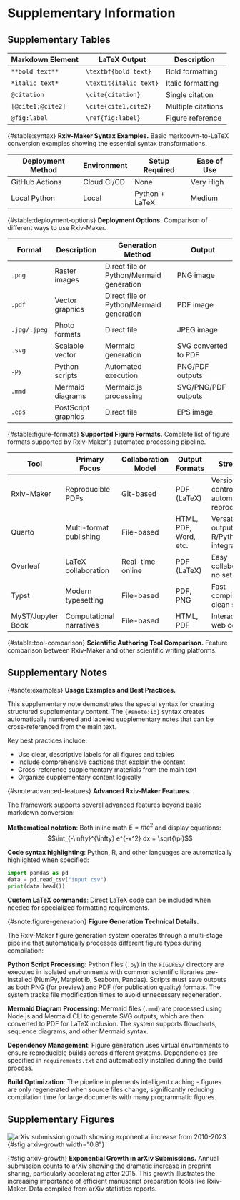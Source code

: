 # Supplementary Information

## Supplementary Tables

| Markdown Element | LaTeX Output | Description |
|------------------|--------------|-------------|
| `**bold text**` | `\textbf{bold text}` | Bold formatting |
| `*italic text*` | `\textit{italic text}` | Italic formatting |
| `@citation` | `\cite{citation}` | Single citation |
| `[@cite1;@cite2]` | `\cite{cite1,cite2}` | Multiple citations |
| `@fig:label` | `\ref{fig:label}` | Figure reference |

{#stable:syntax} **Rxiv-Maker Syntax Examples.** Basic markdown-to-LaTeX conversion examples showing the essential syntax transformations.

| Deployment Method | Environment | Setup Required | Ease of Use |
|-------------------|-------------|----------------|-------------|
| GitHub Actions | Cloud CI/CD | None | Very High |
| Local Python | Local | Python + LaTeX | Medium |

{#stable:deployment-options} **Deployment Options.** Comparison of different ways to use Rxiv-Maker.

| Format | Description | Generation Method | Output |
|---------|-------------|-------------------|---------|
| `.png` | Raster images | Direct file or Python/Mermaid generation | PNG image |
| `.pdf` | Vector graphics | Direct file or Python/Mermaid generation | PDF image |  
| `.jpg/.jpeg` | Photo formats | Direct file | JPEG image |
| `.svg` | Scalable vector | Mermaid generation | SVG converted to PDF |
| `.py` | Python scripts | Automated execution | PNG/PDF outputs |
| `.mmd` | Mermaid diagrams | Mermaid.js processing | SVG/PNG/PDF outputs |
| `.eps` | PostScript graphics | Direct file | EPS image |

{#stable:figure-formats} **Supported Figure Formats.** Complete list of figure formats supported by Rxiv-Maker's automated processing pipeline.

| Tool | Primary Focus | Collaboration Model | Output Formats | Strengths | Limitations |
|------|---------------|-------------------|----------------|-----------|-------------|
| Rxiv-Maker | Reproducible PDFs | Git-based | PDF (LaTeX) | Version control, automation, reproducibility | PDF-only output |
| Quarto | Multi-format publishing | File-based | HTML, PDF, Word, etc. | Versatile output, R/Python integration | Complex setup |
| Overleaf | LaTeX collaboration | Real-time online | PDF (LaTeX) | Easy collaboration, no setup | Proprietary, limited automation |
| Typst | Modern typesetting | File-based | PDF, PNG | Fast compilation, clean syntax | Young ecosystem |
| MyST/Jupyter Book | Computational narratives | File-based | HTML, PDF | Interactive web content | Web-first design |

{#stable:tool-comparison} **Scientific Authoring Tool Comparison.** Feature comparison between Rxiv-Maker and other scientific writing platforms.

## Supplementary Notes

{#snote:examples} **Usage Examples and Best Practices.**

This supplementary note demonstrates the special syntax for creating structured supplementary content. The `{#snote:id}` syntax creates automatically numbered and labeled supplementary notes that can be cross-referenced from the main text.

Key best practices include:
- Use clear, descriptive labels for all figures and tables
- Include comprehensive captions that explain the content
- Cross-reference supplementary materials from the main text
- Organize supplementary content logically

{#snote:advanced-features} **Advanced Rxiv-Maker Features.**

The framework supports several advanced features beyond basic markdown conversion:

**Mathematical notation**: Both inline math $E = mc^2$ and display equations:
$$\int_{-\infty}^{\infty} e^{-x^2} dx = \sqrt{\pi}$$

**Code syntax highlighting**: Python, R, and other languages are automatically highlighted when specified:

```python
import pandas as pd
data = pd.read_csv("input.csv")
print(data.head())
```

**Custom LaTeX commands**: Direct LaTeX code can be included when needed for specialized formatting requirements.

{#snote:figure-generation} **Figure Generation Technical Details.**

The Rxiv-Maker figure generation system operates through a multi-stage pipeline that automatically processes different figure types during compilation:

**Python Script Processing**: Python files (`.py`) in the `FIGURES/` directory are executed in isolated environments with common scientific libraries pre-installed (NumPy, Matplotlib, Seaborn, Pandas). Scripts must save outputs as both PNG (for preview) and PDF (for publication quality) formats. The system tracks file modification times to avoid unnecessary regeneration.

**Mermaid Diagram Processing**: Mermaid files (`.mmd`) are processed using Node.js and Mermaid CLI to generate SVG outputs, which are then converted to PDF for LaTeX inclusion. The system supports flowcharts, sequence diagrams, and other Mermaid syntax.

**Dependency Management**: Figure generation uses virtual environments to ensure reproducible builds across different systems. Dependencies are specified in `requirements.txt` and automatically installed during the build process.

**Build Optimization**: The pipeline implements intelligent caching - figures are only regenerated when source files change, significantly reducing compilation time for large documents with many programmatic figures.

## Supplementary Figures

![arXiv submission growth showing exponential increase from 2010-2023](FIGURES/SFigure_1/SFigure_1.png){#sfig:arxiv-growth width="0.8"}

{#sfig:arxiv-growth} **Exponential Growth in arXiv Submissions.** Annual submission counts to arXiv showing the dramatic increase in preprint sharing, particularly accelerating after 2015. This growth illustrates the increasing importance of efficient manuscript preparation tools like Rxiv-Maker. Data compiled from arXiv statistics reports.